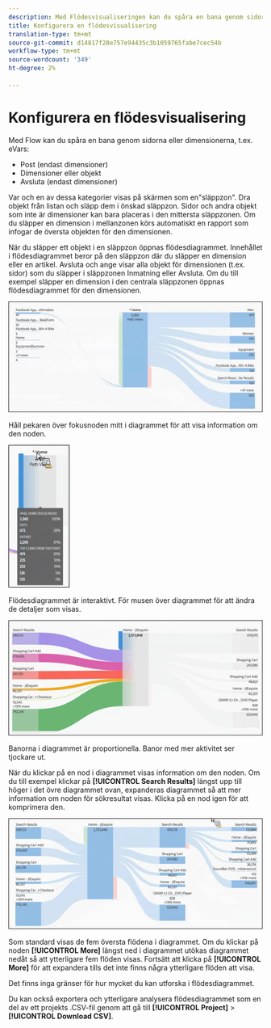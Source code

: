 ```yaml
---
description: Med Flödesvisualiseringen kan du spåra en bana genom sidorna eller dimensionerna.
title: Konfigurera en flödesvisualisering
translation-type: tm+mt
source-git-commit: d14817f28e757e94435c3b1059765fabe7cec54b
workflow-type: tm+mt
source-wordcount: '349'
ht-degree: 2%

---
```



# Konfigurera en flödesvisualisering

Med Flow kan du spåra en bana genom sidorna eller dimensionerna, t.ex. eVars:

* Post (endast dimensioner)
* Dimensioner eller objekt
* Avsluta (endast dimensioner)

Var och en av dessa kategorier visas på skärmen som en&quot;släppzon&quot;. Dra objekt från listan och släpp dem i önskad släppzon. Sidor och andra objekt som inte är dimensioner kan bara placeras i den mittersta släppzonen. Om du släpper en dimension i mellanzonen körs automatiskt en rapport som infogar de översta objekten för den dimensionen.

När du släpper ett objekt i en släppzon öppnas flödesdiagrammet. Innehållet i flödesdiagrammet beror på den släppzon där du släpper en dimension eller en artikel. Avsluta och ange visar alla objekt för dimensionen (t.ex. sidor) som du släpper i släppzonen Inmatning eller Avsluta. Om du till exempel släpper en dimension i den centrala släppzonen öppnas flödesdiagrammet för den dimensionen.

![](assets/flow.jpg)

Håll pekaren över fokusnoden mitt i diagrammet för att visa information om den noden.

![](assets/flow4.jpg)

Flödesdiagrammet är interaktivt. För musen över diagrammet för att ändra de detaljer som visas.

![](assets/flow2.jpg)

Banorna i diagrammet är proportionella. Banor med mer aktivitet ser tjockare ut.

När du klickar på en nod i diagrammet visas information om den noden. Om du till exempel klickar på **[!UICONTROL Search Results]** längst upp till höger i det övre diagrammet ovan, expanderas diagrammet så att mer information om noden för sökresultat visas. Klicka på en nod igen för att komprimera den.

![](assets/flow3.jpg)

Som standard visas de fem översta flödena i diagrammet. Om du klickar på noden **[!UICONTROL More]** längst ned i diagrammet utökas diagrammet nedåt så att ytterligare fem flöden visas. Fortsätt att klicka på **[!UICONTROL More]** för att expandera tills det inte finns några ytterligare flöden att visa.

Det finns inga gränser för hur mycket du kan utforska i flödesdiagrammet.

Du kan också exportera och ytterligare analysera flödesdiagrammet som en del av ett projekts .CSV-fil genom att gå till **[!UICONTROL Project]** > **[!UICONTROL Download CSV]**.
